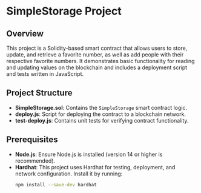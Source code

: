 # SimpleStorage Project

## Overview

This project is a Solidity-based smart contract that allows users to store, update, and retrieve a favorite number, as well as add people with their respective favorite numbers. It demonstrates basic functionality for reading and updating values on the blockchain and includes a deployment script and tests written in JavaScript.

## Project Structure

-   **SimpleStorage.sol**: Contains the `SimpleStorage` smart contract logic.
-   **deploy.js**: Script for deploying the contract to a blockchain network.
-   **test-deploy.js**: Contains unit tests for verifying contract functionality.

## Prerequisites

-   **Node.js**: Ensure Node.js is installed (version 14 or higher is recommended).
-   **Hardhat**: This project uses Hardhat for testing, deployment, and network configuration. Install it by running:
    ```bash
    npm install --save-dev hardhat
    ```
